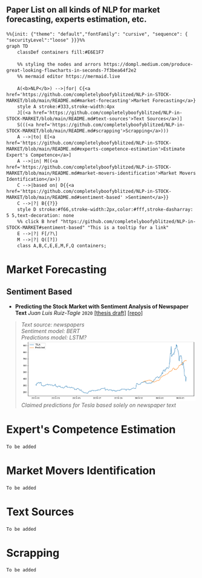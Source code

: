 <!-- make read me prettier: todo list https://docs.github.com/ru/get-started/writing-on-github/working-with-advanced-formatting/about-task-lists#about-task-lists -->
## Paper List on all kinds of NLP for market forecasting, experts estimation, etc.

```mermaid
%%{init: {"theme": "default","fontFamily": "cursive", "sequence": { "securityLevel":"loose" }}}%%
graph TD
    classDef containers fill:#E6E1F7
    
    %% styling the nodes and arrors https://dompl.medium.com/produce-great-looking-flowcharts-in-seconds-7f3bea64f2e2
    %% mermaid editor https://mermaid.live
    
    A(<b>NLP</b>) -->|for| C{<a href='https://github.com/completelyboofyblitzed/NLP-in-STOCK-MARKET/blob/main/README.md#market-forecasting'>Market Forecasting</a>} 
    style A stroke:#333,stroke-width:4px
    J[(<a href='https://github.com/completelyboofyblitzed/NLP-in-STOCK-MARKET/blob/main/README.md#text-sources'>Text Sources</a>)]
    S(((<a href='https://github.com/completelyboofyblitzed/NLP-in-STOCK-MARKET/blob/main/README.md#scrapping'>Scrapping</a>)))
    A -->|to| E[<a href='https://github.com/completelyboofyblitzed/NLP-in-STOCK-MARKET/blob/main/README.md#experts-competence-estimation'>Estimate Expert's Competence</a>]
    A -->|in| M((<a href='https://github.com/completelyboofyblitzed/NLP-in-STOCK-MARKET/blob/main/README.md#market-movers-identification'>Market Movers Identification</a>))
    C -->|based on| D{{<a href='https://github.com/completelyboofyblitzed/NLP-in-STOCK-MARKET/blob/main/README.md#sentiment-based' >Sentiment</a>}}
    C -->|?| B{{?}}
    style D stroke:#f66,stroke-width:2px,color:#fff,stroke-dasharray: 5 5,text-decoration: none
    %% click B href "https://github.com/completelyboofyblitzed/NLP-in-STOCK-MARKET#sentiment-based" "This is a tooltip for a link"
    E -->|?| F[/?\]
    M -->|?| Q([?])
    class A,B,C,E,E,M,F,Q containers;
```

# Market Forecasting
## Sentiment Based
- __Predicting the Stock Market with Sentiment Analysis of Newspaper Text__ <i>Juan Luis Ruiz-Tagle</i> `2020` [[thesis draft]](https://github.com/juanluisrto/stock-prediction-nlp/blob/master/memoria/Juan%20Luis%20Ruiz-Tagle%2018-Mayo_memoria_2/Master_Thesis_memoria_v2.pdf) [[repo]](https://github.com/juanluisrto/stock-prediction-nlp)

> _Text source: newspapers_ <br />
> _Sentiment model: BERT_ <br />
> _Predictions model: LSTM?_ <br />
<img src="https://github.com/juanluisrto/stock-prediction-nlp/blob/master/stock-prediction/etsfactory_article/pngs/predictions_tesla.png" width="460" title="Claimed predictions Tesla based solely on newspaper text"> <br />
_Claimed predictions for Tesla based solely on newspaper text_

# Expert's Competence Estimation
`To be added`

# Market Movers Identification
`To be added`

# Text Sources
`To be added`

# Scrapping
`To be added`



